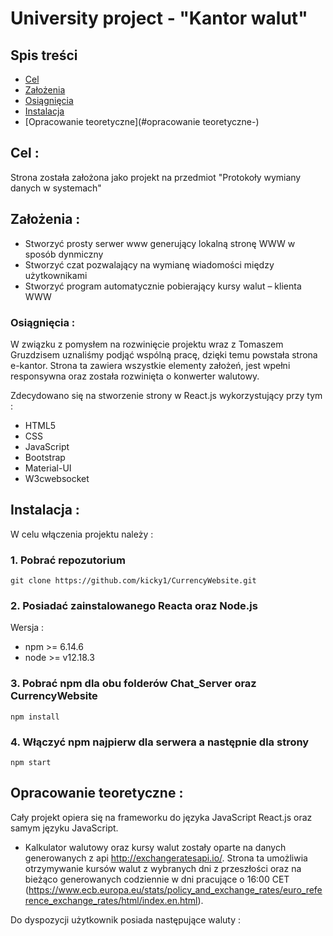 # University project - "Kantor walut"

## Spis treści 
* [Cel](#cel-)
* [Założenia](#założenia-)
* [Osiągnięcia](#osiągnięcia-)
* [Instalacja](#instalacja-)
* [Opracowanie teoretyczne](#opracowanie teoretyczne-)

## Cel :
Strona została założona jako projekt na przedmiot "Protokoły wymiany danych w systemach" 

## Założenia : 
* Stworzyć prosty serwer www generujący lokalną stronę WWW w sposób dynmiczny
* Stworzyć czat pozwalający na wymianę wiadomości między użytkownikami
* Stworzyć program automatycznie pobierający kursy walut – klienta WWW

### Osiągnięcia : 
W związku z pomysłem na rozwinięcie projektu wraz z Tomaszem Gruzdzisem uznaliśmy podjąć wspólną pracę, dzięki temu powstała strona e-kantor.
Strona ta zawiera wszystkie elementy założeń, jest wpełni responsywna oraz została rozwinięta o konwerter walutowy. 

Zdecydowano się na stworzenie strony w React.js wykorzystujący przy tym : 
* HTML5
* CSS
* JavaScript
* Bootstrap
* Material-UI
* W3cwebsocket

## Instalacja : 
W celu włączenia projektu należy :

### 1. Pobrać repozutorium 
```
git clone https://github.com/kicky1/CurrencyWebsite.git
```
### 2. Posiadać zainstalowanego Reacta oraz Node.js
Wersja : 
* npm >= 6.14.6
* node >= v12.18.3
### 3. Pobrać npm dla obu folderów Chat_Server oraz CurrencyWebsite
```
npm install
```
### 4. Włączyć npm najpierw dla serwera a następnie dla strony
```
npm start
```
## Opracowanie teoretyczne :
Cały projekt opiera się na frameworku do języka JavaScript React.js oraz samym języku JavaScript. 
* Kalkulator walutowy oraz kursy walut zostały oparte na danych generowanych z api http://exchangeratesapi.io/. Strona ta umożliwia otrzymywanie kursów walut z wybranych dni z przeszłości oraz na bieżąco generowanych codziennie w dni pracujące o 16:00 CET (https://www.ecb.europa.eu/stats/policy_and_exchange_rates/euro_reference_exchange_rates/html/index.en.html). 

Do dyspozycji użytkownik posiada następujące waluty :
